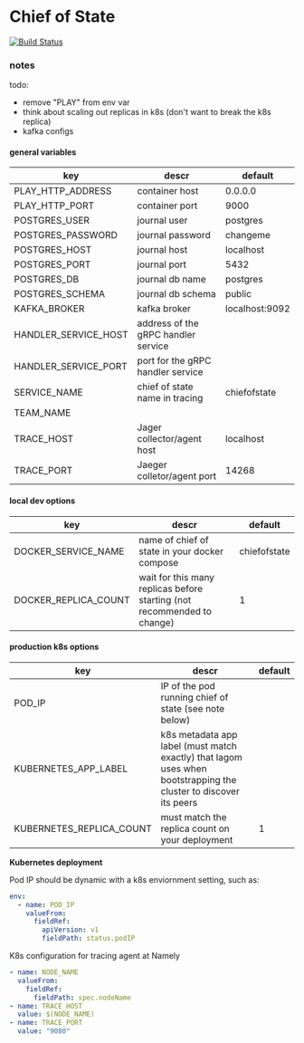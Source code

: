 # Chief of State

[![Build Status](https://drone.namely.land/api/badges/namely/chief-of-state/status.svg)](https://drone.namely.land/namely/chief-of-state)

### notes

todo:
- remove "PLAY" from env var
- think about scaling out replicas in k8s (don't want to break the k8s replica)
- kafka configs

#### general variables
| key | descr | default |
--- | --- | ---
PLAY_HTTP_ADDRESS | container host | 0.0.0.0
PLAY_HTTP_PORT | container port | 9000
POSTGRES_USER | journal user | postgres
POSTGRES_PASSWORD | journal password | changeme
POSTGRES_HOST | journal host | localhost
POSTGRES_PORT | journal port | 5432
POSTGRES_DB | journal db name | postgres
POSTGRES_SCHEMA | journal db schema | public
KAFKA_BROKER | kafka broker | localhost:9092
HANDLER_SERVICE_HOST | address of the gRPC handler service | <none>
HANDLER_SERVICE_PORT | port for the gRPC handler service | <none>
SERVICE_NAME | chief of state name in tracing | chiefofstate
TEAM_NAME | |
TRACE_HOST | Jager collector/agent host | localhost
TRACE_PORT | Jaeger colletor/agent port | 14268

#### local dev options

| key | descr | default |
--- | --- | ---
DOCKER_SERVICE_NAME | name of chief of state in your docker compose | chiefofstate
DOCKER_REPLICA_COUNT | wait for this many replicas before starting (not recommended to change) | 1

#### production k8s options

| key | descr | default |
--- | --- | ---
POD_IP | IP of the pod running chief of state (see note below) | <none>
KUBERNETES_APP_LABEL | k8s metadata app label (must match exactly) that lagom uses when bootstrapping the cluster to discover its peers | <none>
KUBERNETES_REPLICA_COUNT | must match the replica count on your deployment | 1

**Kubernetes deployment**

Pod IP should be dynamic with a k8s enviornment setting, such as:
```yaml
env:
  - name: POD_IP
    valueFrom:
      fieldRef:
        apiVersion: v1
        fieldPath: status.podIP
```

K8s configuration for tracing agent at Namely
```yaml
- name: NODE_NAME
  valueFrom:
    fieldRef:
      fieldPath: spec.nodeName
- name: TRACE_HOST
  value: $(NODE_NAME)
- name: TRACE_PORT
  value: "9080"
```
